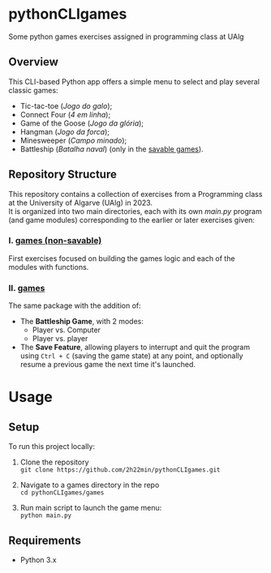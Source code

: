 # pythonCLIgames
Some python games exercises assigned in programming class at UAlg

## Overview
This CLI-based Python app offers a simple menu to select and play several classic games:
+ Tic-tac-toe (_Jogo do galo_);
+ Connect Four (_4 em linha_);
+ Game of the Goose (_Jogo da glória_);
+ Hangman (_Jogo da forca_);
+ Minesweeper (_Campo minado_);
+ Battleship (_Batalha naval_) (only in the [savable games](games)).

## Repository Structure
This repository contains a collection of exercises from a Programming class at the University of Algarve (UAlg) in 2023.\
It is organized into two main directories, each with its own _main.py_ program (and game modules) corresponding to the earlier or later exercises given:

### I. [games (non-savable)](https://github.com/2h22min/pythonCLIgames/tree/main/games%20(non-savable))
First exercises focused on building the games logic and each of the modules with functions.

### II. [games](games)
The same package with the addition of: 

+ The **Battleship Game**, with 2 modes:
    - Player vs. Computer
    - Player vs. player
+ The **Save Feature**, allowing players to interrupt and quit the program using `Ctrl + C` (saving the game state) at any point, and optionally resume a previous game the next time it's launched.

# Usage
## Setup
To run this project locally:

1. Clone the repository\
`git clone https://github.com/2h22min/pythonCLIgames.git`

1. Navigate to a games directory in the repo\
`cd pythonCLIgames/games`

1. Run main script to launch the game menu:\
`python main.py`

## Requirements
* Python 3.x